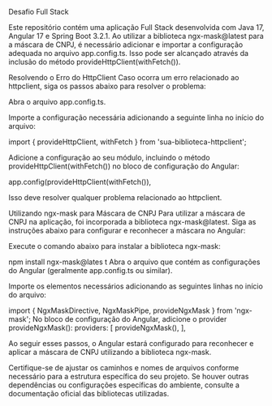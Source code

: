 Desafio Full Stack

Este repositório contém uma aplicação Full Stack desenvolvida com Java 17, Angular 17 e Spring Boot 3.2.1. Ao utilizar a biblioteca ngx-mask@latest para a máscara de CNPJ, é necessário adicionar e importar a configuração adequada no arquivo app.config.ts. Isso pode ser alcançado através da inclusão do método provideHttpClient(withFetch()).

Resolvendo o Erro do HttpClient
Caso ocorra um erro relacionado ao httpclient, siga os passos abaixo para resolver o problema:

Abra o arquivo app.config.ts.

Importe a configuração necessária adicionando a seguinte linha no início do arquivo:

import { provideHttpClient, withFetch } from 'sua-biblioteca-httpclient';

Adicione a configuração ao seu módulo, incluindo o método provideHttpClient(withFetch()) no bloco de configuração do Angular:

app.config(provideHttpClient(withFetch()),

Isso deve resolver qualquer problema relacionado ao httpclient.

Utilizando ngx-mask para Máscara de CNPJ
Para utilizar a máscara de CNPJ na aplicação, foi incorporada a biblioteca ngx-mask@latest. Siga as instruções abaixo para configurar e reconhecer a máscara no Angular:

Execute o comando abaixo para instalar a biblioteca ngx-mask:

npm install ngx-mask@lates
t
Abra o arquivo que contém as configurações do Angular (geralmente app.config.ts ou similar).

Importe os elementos necessários adicionando as seguintes linhas no início do arquivo:

import { NgxMaskDirective, NgxMaskPipe, provideNgxMask } from 'ngx-mask';
No bloco de configuração do Angular, adicione o provider provideNgxMask():
providers: [
provideNgxMask(),
],

Ao seguir esses passos, o Angular estará configurado para reconhecer e aplicar a máscara de CNPJ utilizando a biblioteca ngx-mask.

Certifique-se de ajustar os caminhos e nomes de arquivos conforme necessário para a estrutura específica do seu projeto. Se houver outras dependências ou configurações específicas do ambiente, consulte a documentação oficial das bibliotecas utilizadas.